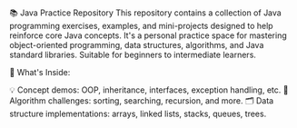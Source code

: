 📚 Java Practice Repository
This repository contains a collection of Java programming exercises, examples, and mini-projects designed to help reinforce core Java concepts. It's a personal practice space for mastering object-oriented programming, data structures, algorithms, and Java standard libraries. Suitable for beginners to intermediate learners.

📌 What's Inside:

💡 Concept demos: OOP, inheritance, interfaces, exception handling, etc.
🔢 Algorithm challenges: sorting, searching, recursion, and more.
🗂️ Data structure implementations: arrays, linked lists, stacks, queues, trees.
